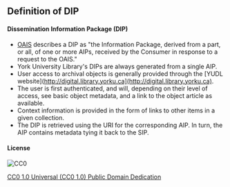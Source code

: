 ## Definition of DIP

#### Dissemination Information Package (DIP)

* [OAIS](http://en.wikipedia.org/wiki/Open_Archival_Information_System) describes a DIP as "the Information Package, derived from a part, or all, of one or more AIPs, received by the Consumer in response to a request to the OAIS."
* York University Library's DIPs are always generated from a single AIP.
* User access to archival objects is generally provided through the [YUDL website](http://digital.library.yorku.ca](http://digital.library.yorku.ca).
* The user is first authenticated, and will, depending on their level of access, see basic object metadata, and a link to the object article as available.
* Context information is provided in the form of links to other items in a given collection.
* The DIP is retrieved using the URI for the corresponding AIP. In turn, the AIP contains metadata tying it back to the SIP.

#### License

![CC0](http://i.creativecommons.org/p/zero/1.0/88x31.png "CC0")

[CC0 1.0 Universal (CC0 1.0) Public Domain Dedication](http://creativecommons.org/publicdomain/zero/1.0/)
